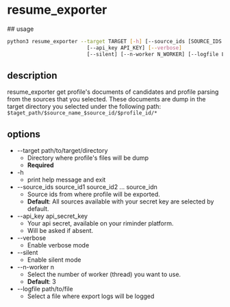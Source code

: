 # resume_exporter

## usage
```sh
python3 resume_exporter --target TARGET [-h] [--source_ids [SOURCE_IDS [SOURCE_IDS ...]]]
                          [--api_key API_KEY] [--verbose]
                          [--silent] [--n-worker N_WORKER] [--logfile LOGFILE]
```

## description
  resume_exporter get profile's documents of candidates and profile parsing from the sources that you selected.
  These documents are dump in the target directory you selected under the following path: `$taget_path/$source_name_$source_id/$profile_id/*`

## options
* --target path/to/target/directory
  * Directory where profile's files will be dump
  * **Required**
* -h
  * print help message and exit
* --source_ids source_id1 source_id2 ... source_idn
  * Source ids from where profile will be exported.
  * **Default**: All sources available with your secret key are selected by default.
* --api_key api_secret_key
  * Your api secret, available on your riminder platform.
  * Will be asked if absent.
* --verbose
  * Enable verbose mode
* --silent
  * Enable silent mode
* --n-worker n
  * Select the number of worker (thread) you want to use.
  * **Default**: 3
* --logfile path/to/file
  * Select a file where export logs will be logged

